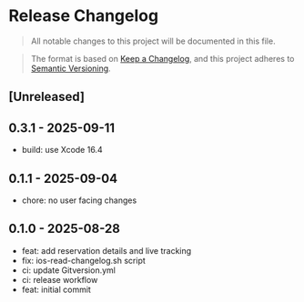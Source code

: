 # Release Changelog
> All notable changes to this project will be documented in this file.

> The format is based on [Keep a Changelog](https://keepachangelog.com/en/1.0.0/),
and this project adheres to [Semantic Versioning](https://semver.org/spec/v2.0.0.html).

## [Unreleased]
 
## 0.3.1 - 2025-09-11

- build: use Xcode 16.4
 
## 0.1.1 - 2025-09-04

- chore: no user facing changes
 
## 0.1.0 - 2025-08-28
- feat: add reservation details and live tracking
- fix: ios-read-changelog.sh script
- ci: update Gitversion.yml
- ci: release workflow
- feat: initial commit
 
